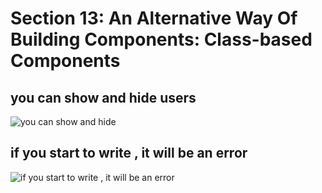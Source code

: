 # Section 13: An Alternative Way Of Building Components: Class-based Components

## you can show and hide users
![you can show and hide ](https://user-images.githubusercontent.com/91760639/187383678-a6d8b819-3c2f-47e2-9b1d-d3b109551e91.jpg)

## if you start to write , it will be an error
![if you start to write , it will be an error](https://user-images.githubusercontent.com/91760639/187383691-f747ae8b-6d6a-41bb-88e7-362860c30d66.jpg)
